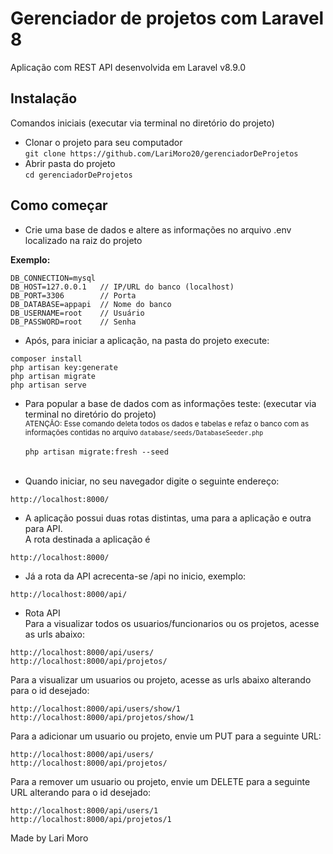 # Gerenciador de projetos com Laravel 8
Aplicação com REST API desenvolvida em Laravel v8.9.0


## Instalação
 Comandos iniciais (executar via terminal no diretório do projeto)<br>

- Clonar o projeto para seu computador<br>```
git clone https://github.com/LariMoro20/gerenciadorDeProjetos ```<br>
- Abrir pasta do projeto<br>
``` cd gerenciadorDeProjetos ```

## Como começar

- Crie uma base de dados e altere as informações no arquivo .env localizado na raiz do projeto

**Exemplo:**<br>
```
DB_CONNECTION=mysql
DB_HOST=127.0.0.1   // IP/URL do banco (localhost)
DB_PORT=3306        // Porta
DB_DATABASE=appapi  // Nome do banco
DB_USERNAME=root    // Usuário
DB_PASSWORD=root    // Senha
```
- Após, para iniciar a aplicação, na pasta do projeto execute:<br>
```
composer install
php artisan key:generate
php artisan migrate
php artisan serve
```
- Para popular a base de dados com as informações teste: (executar via terminal no diretório do projeto)<br>
<small>ATENÇÃO: Esse comando deleta todos os dados e tabelas e refaz o banco com as informações contidas no arquivo ```database/seeds/DatabaseSeeder.php```</small><br><br>
```php artisan migrate:fresh --seed```<br><br>


- Quando iniciar, no seu navegador digite o seguinte endereço:<br>
```
http://localhost:8000/
```
- A aplicação possui duas rotas distintas, uma para a aplicação e outra para API.<br>
A rota destinada a aplicação é <br>
``` 
http://localhost:8000/ 
```

- Já a rota da API acrecenta-se /api no inicio, exemplo: <br>
``` 
http://localhost:8000/api/ 
```

- Rota API <br>
Para a visualizar todos os usuarios/funcionarios ou os projetos, acesse as urls abaixo:<br>
``` 
http://localhost:8000/api/users/
http://localhost:8000/api/projetos/
```

Para a visualizar um  usuarios ou projeto, acesse as urls abaixo alterando para o id desejado:<br>
``` 
http://localhost:8000/api/users/show/1
http://localhost:8000/api/projetos/show/1
```

Para a adicionar um  usuario ou projeto, envie um PUT para a seguinte URL:<br>
``` 
http://localhost:8000/api/users/
http://localhost:8000/api/projetos/
```

Para a remover um  usuario ou projeto, envie um DELETE para a seguinte URL alterando para o id desejado:<br>
``` 
http://localhost:8000/api/users/1
http://localhost:8000/api/projetos/1
```

Made by Lari Moro
